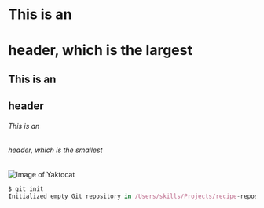 # This is an <h1> header, which is the largest
## This is an <h2> header
###### This is an <h6> header, which is the smallest

![Image of Yaktocat](https://octodex.github.com/images/yaktocat.png)

``` javascript
$ git init
Initialized empty Git repository in /Users/skills/Projects/recipe-repository/.git/
```
